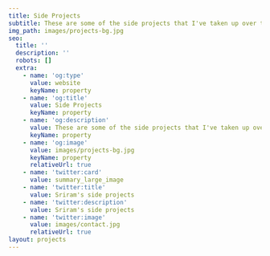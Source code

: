 ```yaml
---
title: Side Projects
subtitle: These are some of the side projects that I've taken up over the years.
img_path: images/projects-bg.jpg
seo:
  title: ''
  description: ''
  robots: []
  extra:
    - name: 'og:type'
      value: website
      keyName: property
    - name: 'og:title'
      value: Side Projects
      keyName: property
    - name: 'og:description'
      value: These are some of the side projects that I've taken up over the years.
      keyName: property
    - name: 'og:image'
      value: images/projects-bg.jpg
      keyName: property
      relativeUrl: true
    - name: 'twitter:card'
      value: summary_large_image
    - name: 'twitter:title'
      value: Sriram's side projects
    - name: 'twitter:description'
      value: Sriram's side projects
    - name: 'twitter:image'
      value: images/contact.jpg
      relativeUrl: true
layout: projects
---
```

